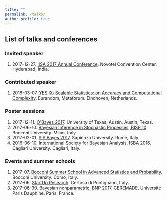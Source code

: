 ```yaml
---
title: ""
permalink: /talks/
author_profile: true
---
```


## List of talks and conferences

### Invited speaker
1. 2017-12-27. [IISA 2017 Annual Conference](https://www.intindstat.org/iisaconference2017/). Novotel Convention Center. Hyderabad, India.

### Contributed speaker
1. 2018-03-07. [YES IX: Scalable Statistics: on Accuracy and Computational Complexity](https://www.eurandom.tue.nl/event/yes-ix-scalable-statistics-on-accuracy-and-computational-complexity/). Eurandom, Metaforum. Eindhoven, Netherlands.

### Poster sessions
1. 2017-12-11. [O'Bayes 2017](https://sites.google.com/site/obayes2017/). University of Texas, Austin. Austin, Texas.
1. 2017-06-10. [Bayesian Inference in Stochastic Processes, BISP 10](https://www.unibocconi.eu/wps/wcm/connect/Site/BISP10/Home). Bocconi University. Milan, Italy.
1. 2017-02-01. [SIS Bayes 2017](http://stat-events.wixsite.com/sisbayes2017). Sapienza University. Rome, Italy.
1. 2016-06-10. International Society for Bayesian Analysis, ISBA 2016. Cagliari University. Cagliari, Italy.

### Events and summer schools
1. 2017-07. [Bocconi Summer School in Advanced Statistics and Probability](http://spas.lakecomoschool.org). Bocconi University. Como, Italy.
1. 2017-06. [StartUp Research](http://www.congressi.unisi.it/startupresearch/). Certosa di Pontignano, Italy.
1. 2017-06-30. [Bayesian nonparametric, BNP 2017](https://www.ceremade.dauphine.fr/~salomond/BNP11/). CEREMADE, Université Paris Dauphine. Paris, France.

